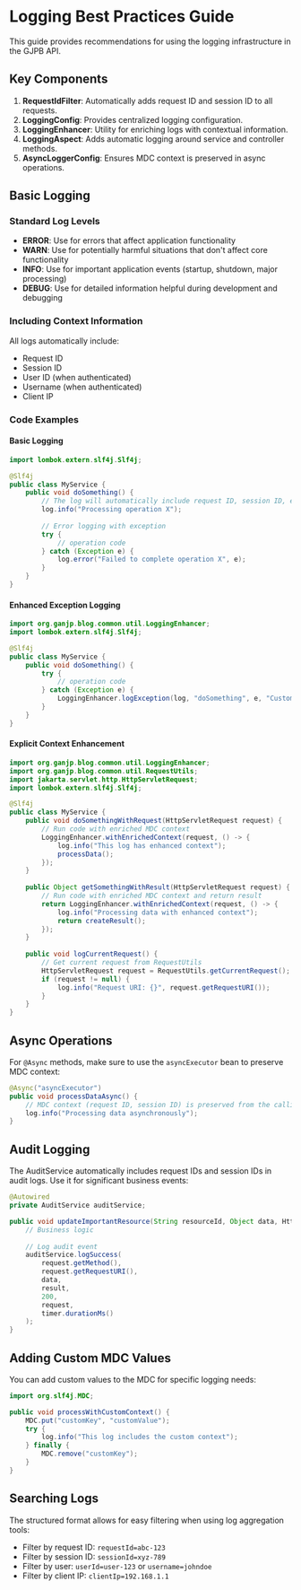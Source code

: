 # Logging Best Practices Guide

This guide provides recommendations for using the logging infrastructure in the GJPB API.

## Key Components

1. **RequestIdFilter**: Automatically adds request ID and session ID to all requests.
2. **LoggingConfig**: Provides centralized logging configuration.
3. **LoggingEnhancer**: Utility for enriching logs with contextual information.
4. **LoggingAspect**: Adds automatic logging around service and controller methods.
5. **AsyncLoggerConfig**: Ensures MDC context is preserved in async operations.

## Basic Logging

### Standard Log Levels

- **ERROR**: Use for errors that affect application functionality
- **WARN**: Use for potentially harmful situations that don't affect core functionality
- **INFO**: Use for important application events (startup, shutdown, major processing)
- **DEBUG**: Use for detailed information helpful during development and debugging

### Including Context Information

All logs automatically include:
- Request ID
- Session ID 
- User ID (when authenticated)
- Username (when authenticated)
- Client IP

### Code Examples

#### Basic Logging

```java
import lombok.extern.slf4j.Slf4j;

@Slf4j
public class MyService {
    public void doSomething() {
        // The log will automatically include request ID, session ID, etc.
        log.info("Processing operation X");
        
        // Error logging with exception
        try {
            // operation code
        } catch (Exception e) {
            log.error("Failed to complete operation X", e);
        }
    }
}
```

#### Enhanced Exception Logging

```java
import org.ganjp.blog.common.util.LoggingEnhancer;
import lombok.extern.slf4j.Slf4j;

@Slf4j
public class MyService {
    public void doSomething() {
        try {
            // operation code
        } catch (Exception e) {
            LoggingEnhancer.logException(log, "doSomething", e, "Custom error context");
        }
    }
}
```

#### Explicit Context Enhancement

```java
import org.ganjp.blog.common.util.LoggingEnhancer;
import org.ganjp.blog.common.util.RequestUtils;
import jakarta.servlet.http.HttpServletRequest;
import lombok.extern.slf4j.Slf4j;

@Slf4j
public class MyService {
    public void doSomethingWithRequest(HttpServletRequest request) {
        // Run code with enriched MDC context
        LoggingEnhancer.withEnrichedContext(request, () -> {
            log.info("This log has enhanced context");
            processData();
        });
    }
    
    public Object getSomethingWithResult(HttpServletRequest request) {
        // Run code with enriched MDC context and return result
        return LoggingEnhancer.withEnrichedContext(request, () -> {
            log.info("Processing data with enhanced context");
            return createResult();
        });
    }
    
    public void logCurrentRequest() {
        // Get current request from RequestUtils
        HttpServletRequest request = RequestUtils.getCurrentRequest();
        if (request != null) {
            log.info("Request URI: {}", request.getRequestURI());
        }
    }
}
```

## Async Operations

For `@Async` methods, make sure to use the `asyncExecutor` bean to preserve MDC context:

```java
@Async("asyncExecutor")
public void processDataAsync() {
    // MDC context (request ID, session ID) is preserved from the calling thread
    log.info("Processing data asynchronously");
}
```

## Audit Logging

The AuditService automatically includes request IDs and session IDs in audit logs. Use it for significant business events:

```java
@Autowired
private AuditService auditService;

public void updateImportantResource(String resourceId, Object data, HttpServletRequest request) {
    // Business logic
    
    // Log audit event
    auditService.logSuccess(
        request.getMethod(),
        request.getRequestURI(),
        data,
        result,
        200,
        request,
        timer.durationMs()
    );
}
```

## Adding Custom MDC Values

You can add custom values to the MDC for specific logging needs:

```java
import org.slf4j.MDC;

public void processWithCustomContext() {
    MDC.put("customKey", "customValue");
    try {
        log.info("This log includes the custom context");
    } finally {
        MDC.remove("customKey");
    }
}
```

## Searching Logs

The structured format allows for easy filtering when using log aggregation tools:

- Filter by request ID: `requestId=abc-123`
- Filter by session ID: `sessionId=xyz-789`
- Filter by user: `userId=user-123` or `username=johndoe`
- Filter by client IP: `clientIp=192.168.1.1`
